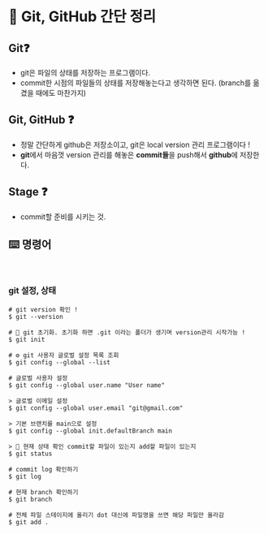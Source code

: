 # 🧩 Git, GitHub 간단 정리

## Git❓
- git은 파일의 상태를 저장하는 프로그램이다.
- commit한 시점의 파일들의 상태를 저장해놓는다고 생각하면 된다. (branch를 옮겼을 때에도 마찬가지)

## Git, GitHub ❓
- 정말 간단하게 github은 저장소이고, git은 local version 관리 프로그램이다 !
- **git**에서 마음껏 version 관리를 해놓은 **commit들**을 push해서 **github**에 저장한다. 

## Stage ❓
- commit할 준비를 시키는 것.

## ⌨️ 명령어

<br>

### git 설정, 상태

```
# git version 확인 !
$ git --version
```

```
# 🌱 git 초기화. 초기화 하면 .git 이라는 폴더가 생기며 version관리 시작가능 !
$ git init
```

```
# ⚙️ git 사용자 글로벌 설정 목록 조회 
$ git config --global --list
```

```
# 글로벌 사용자 설정
$ git config --global user.name "User name"
```

```
> 글로벌 이메일 설정
$ git config --global user.email "git@gmail.com"
```

```
> 기본 브랜치를 main으로 설정
$ git config --global init.defaultBranch main
```

``` 
> 👀 현재 상태 확인 commit할 파일이 있는지 add할 파일이 있는지
$ git status
```

``` 
# commit log 확인하기
$ git log
```

``` 
# 현재 branch 확인하기
$ git branch
```

```
# 전체 파일 스테이지에 올리기 dot 대신에 파일명을 쓰면 해당 파일만 올라감
$ git add .
```